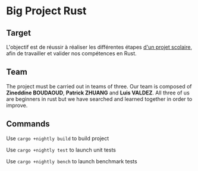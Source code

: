 # Big Project Rust

## Target

L'objectif est de réussir à réaliser les différentes étapes [d'un projet scolaire](https://rust-esgi.github.io/AL1/big_project.html), afin de travailler et valider nos compétences en Rust.

## Team
 
 The project must be carried out in teams of three. Our team is composed of **Zineddine BOUDAOUD**, **Patrick ZHUANG** and **Luis VALDEZ**. All three of us are beginners in rust but we have searched and learned together in order to improve.

 ## Commands

 Use ```cargo +nightly build``` to build project

 Use ```cargo +nightly test``` to launch unit tests

 Use ```cargo +nightly bench``` to launch benchmark tests